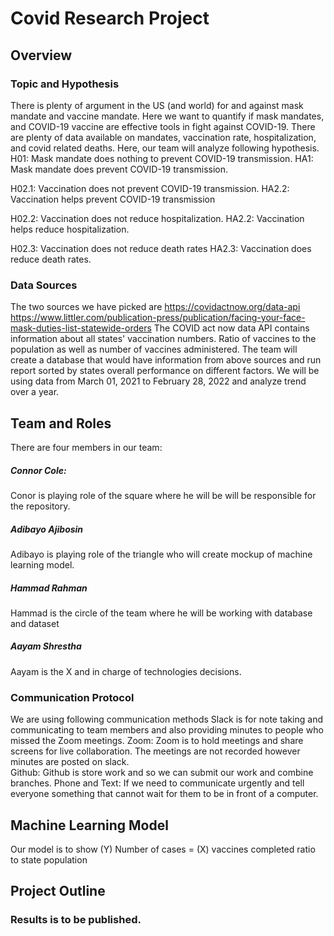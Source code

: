 # Covid Research Project

## Overview 
### Topic and Hypothesis 
There is plenty of argument in the US (and world) for and against mask mandate and vaccine mandate. Here we want to quantify if mask mandates, and COVID-19 vaccine are effective tools in fight against COVID-19. There are plenty of data available on mandates, vaccination rate, hospitalization, and covid related deaths. Here, our team will analyze following hypothesis. 
H01: Mask mandate does nothing to prevent COVID-19 transmission. 
HA1: Mask mandate does prevent COVID-19 transmission. 

H02.1: Vaccination does not prevent COVID-19 transmission.
HA2.2: Vaccination helps prevent COVID-19 transmission 

H02.2: Vaccination does not reduce hospitalization. 
HA2.2: Vaccination helps reduce hospitalization.

H02.3: Vaccination does not reduce death rates 
HA2.3: Vaccination does reduce death rates. 
 ### Data Sources 
The two sources we have picked are
https://covidactnow.org/data-api
https://www.littler.com/publication-press/publication/facing-your-face-mask-duties-list-statewide-orders
The COVID act now data API contains information about all states' vaccination numbers. Ratio of vaccines to the population as well as number of vaccines administered. The team will create a database that would have information from above sources and run report sorted by states overall performance on different factors. 
We will be using data from March 01, 2021 to February 28, 2022 and analyze trend over a year. 

## Team and Roles 
There are four members in our team: 
##### Connor Cole: 
Conor is playing role of the square where he will be will be responsible for the repository.

##### Adibayo Ajibosin 
Adibayo is playing role of the triangle who will create mockup of machine learning model.
##### Hammad Rahman
Hammad is the circle of the team where he will be working with database and dataset  
##### Aayam Shrestha 
Aayam is the X and in charge of technologies decisions. 
### Communication Protocol 
We are using following communication methods 
Slack is for note taking and communicating to team members and also providing minutes to people who missed the Zoom meetings. 
Zoom: Zoom is to hold meetings and share screens for live collaboration. The meetings are not recorded however minutes are posted on slack.   
Github: Github is store work and so we can submit our work and combine branches. 
Phone and Text: If we need to communicate urgently and tell everyone something that cannot wait for them to be in front of a computer.   

## Machine Learning Model 
Our model is to show 
(Y) Number of cases = (X) vaccines completed ratio to state population

## Project Outline 




### Results is to be published. 

